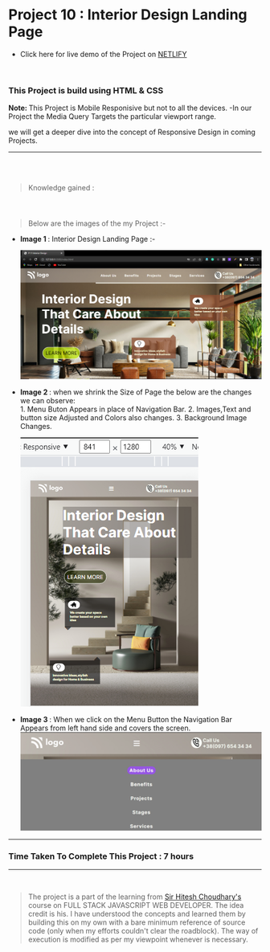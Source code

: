 # Project 10 : Interior Design  Landing Page

- Click here for live demo of the Project on [ NETLIFY ](https://parikshit-project-10.netlify.app/ "Parikshit Project 10")

<br/>

###  This Project is build using HTML & CSS  

<b> Note: </b>  This Project is Mobile Responisive but not to all the devices. 
 -In our Project the Media Query Targets  the particular viewport range.
 
we will get a deeper dive into the concept of Responsive Design in coming Projects.
***

<br/>


<br/>

>Knowledge gained :

<br/>

### 

>Below are the images of the my Project :-

- <b>Image 1 </b> : Interior Design Landing Page :-

   ![Web Design Landing Page Image](./images/horizontal_image.png)

- <b>Image 2 </b> : when we shrink the Size of Page the below are the changes we can observe:<br/>
          1. Menu Buton Appears in place of Navigation Bar.
          2. Images,Text and button size Adjusted and Colors also changes.
          3. Background Image Changes.

   ![Web Design Landing Page Image](./images/Vertical_image.png)

- <b>Image 3 </b> : When we click on the Menu Button the Navigation Bar Appears from left hand side and covers the screen.
 ![Web Design Landing Page Image](./images/menu_bar.png)


    





***

### Time Taken To Complete This Project : 7 hours

***

<br>

>The project is a part of the learning from  [ Sir Hitesh Choudhary's ](https://github.com/hiteshchoudhary) course on FULL STACK JAVASCRIPT WEB DEVELOPER. The idea credit is his. I have understood the concepts and learned them by building this on my own with a bare minimum reference of source code (only when my efforts couldn't clear the roadblock). The way of execution is modified as per my viewpoint whenever is necessary.









